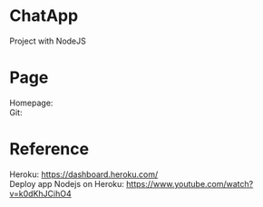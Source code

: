 # ChatApp
Project with NodeJS

# Page
Homepage:   <br>
Git:   

# Reference
Heroku: https://dashboard.heroku.com/ <br>
Deploy app Nodejs on Heroku: https://www.youtube.com/watch?v=k0dKhJCihO4